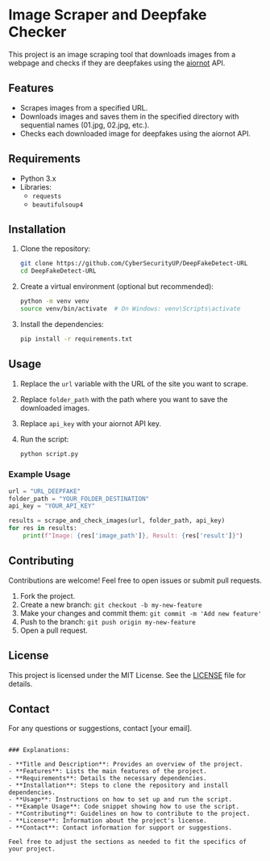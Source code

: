 # Image Scraper and Deepfake Checker

This project is an image scraping tool that downloads images from a webpage and checks if they are deepfakes using the [aiornot](https://docs.aiornot.com/) API.

## Features

- Scrapes images from a specified URL.
- Downloads images and saves them in the specified directory with sequential names (01.jpg, 02.jpg, etc.).
- Checks each downloaded image for deepfakes using the aiornot API.

## Requirements

- Python 3.x
- Libraries:
  - `requests`
  - `beautifulsoup4`

## Installation

1. Clone the repository:

   ```sh
   git clone https://github.com/CyberSecurityUP/DeepFakeDetect-URL
   cd DeepFakeDetect-URL
   ```

2. Create a virtual environment (optional but recommended):

   ```sh
   python -m venv venv
   source venv/bin/activate  # On Windows: venv\Scripts\activate
   ```

3. Install the dependencies:

   ```sh
   pip install -r requirements.txt
   ```

## Usage

1. Replace the `url` variable with the URL of the site you want to scrape.
2. Replace `folder_path` with the path where you want to save the downloaded images.
3. Replace `api_key` with your aiornot API key.
4. Run the script:

   ```sh
   python script.py
   ```

### Example Usage

```python
url = "URL_DEEPFAKE"
folder_path = "YOUR_FOLDER_DESTINATION"
api_key = "YOUR_API_KEY"

results = scrape_and_check_images(url, folder_path, api_key)
for res in results:
    print(f"Image: {res['image_path']}, Result: {res['result']}")
```

## Contributing

Contributions are welcome! Feel free to open issues or submit pull requests.

1. Fork the project.
2. Create a new branch: `git checkout -b my-new-feature`
3. Make your changes and commit them: `git commit -m 'Add new feature'`
4. Push to the branch: `git push origin my-new-feature`
5. Open a pull request.

## License

This project is licensed under the MIT License. See the [LICENSE](LICENSE) file for details.

## Contact

For any questions or suggestions, contact [your email].
```

### Explanations:

- **Title and Description**: Provides an overview of the project.
- **Features**: Lists the main features of the project.
- **Requirements**: Details the necessary dependencies.
- **Installation**: Steps to clone the repository and install dependencies.
- **Usage**: Instructions on how to set up and run the script.
- **Example Usage**: Code snippet showing how to use the script.
- **Contributing**: Guidelines on how to contribute to the project.
- **License**: Information about the project's license.
- **Contact**: Contact information for support or suggestions.

Feel free to adjust the sections as needed to fit the specifics of your project.
